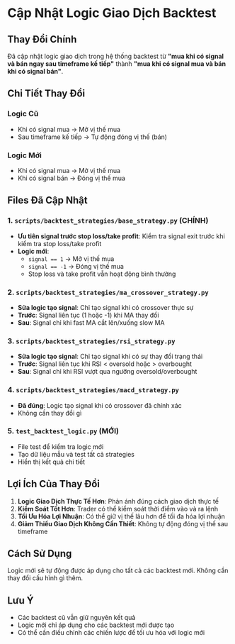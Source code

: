 # Cập Nhật Logic Giao Dịch Backtest

## Thay Đổi Chính

Đã cập nhật logic giao dịch trong hệ thống backtest từ **"mua khi có signal và bán ngay sau timeframe kế tiếp"** thành **"mua khi có signal mua và bán khi có signal bán"**.

## Chi Tiết Thay Đổi

### Logic Cũ
- Khi có signal mua → Mở vị thế mua
- Sau timeframe kế tiếp → Tự động đóng vị thế (bán)

### Logic Mới
- Khi có signal mua → Mở vị thế mua
- Khi có signal bán → Đóng vị thế mua

## Files Đã Cập Nhật

### 1. `scripts/backtest_strategies/base_strategy.py` (CHÍNH)
- **Ưu tiên signal trước stop loss/take profit**: Kiểm tra signal exit trước khi kiểm tra stop loss/take profit
- **Logic mới**: 
  - `signal == 1` → Mở vị thế mua
  - `signal == -1` → Đóng vị thế mua
  - Stop loss và take profit vẫn hoạt động bình thường

### 2. `scripts/backtest_strategies/ma_crossover_strategy.py`
- **Sửa logic tạo signal**: Chỉ tạo signal khi có crossover thực sự
- **Trước**: Signal liên tục (1 hoặc -1) khi MA thay đổi
- **Sau**: Signal chỉ khi fast MA cắt lên/xuống slow MA

### 3. `scripts/backtest_strategies/rsi_strategy.py`
- **Sửa logic tạo signal**: Chỉ tạo signal khi có sự thay đổi trạng thái
- **Trước**: Signal liên tục khi RSI < oversold hoặc > overbought
- **Sau**: Signal chỉ khi RSI vượt qua ngưỡng oversold/overbought

### 4. `scripts/backtest_strategies/macd_strategy.py`
- **Đã đúng**: Logic tạo signal khi có crossover đã chính xác
- Không cần thay đổi gì

### 5. `test_backtest_logic.py` (MỚI)
- File test để kiểm tra logic mới
- Tạo dữ liệu mẫu và test tất cả strategies
- Hiển thị kết quả chi tiết

## Lợi Ích Của Thay Đổi

1. **Logic Giao Dịch Thực Tế Hơn**: Phản ánh đúng cách giao dịch thực tế
2. **Kiểm Soát Tốt Hơn**: Trader có thể kiểm soát thời điểm vào và ra lệnh
3. **Tối Ưu Hóa Lợi Nhuận**: Có thể giữ vị thế lâu hơn để tối đa hóa lợi nhuận
4. **Giảm Thiểu Giao Dịch Không Cần Thiết**: Không tự động đóng vị thế sau timeframe

## Cách Sử Dụng

Logic mới sẽ tự động được áp dụng cho tất cả các backtest mới. Không cần thay đổi cấu hình gì thêm.

## Lưu Ý

- Các backtest cũ vẫn giữ nguyên kết quả
- Logic mới chỉ áp dụng cho các backtest mới được tạo
- Có thể cần điều chỉnh các chiến lược để tối ưu hóa với logic mới 